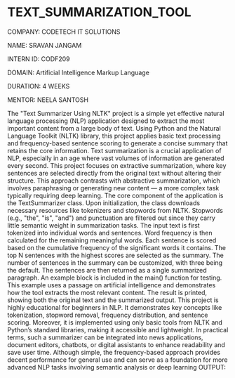 # TEXT_SUMMARIZATION_TOOL

COMPANY: CODETECH IT SOLUTIONS

NAME: SRAVAN JANGAM

INTERN ID: CODF209

DOMAIN: Artificial Intelligence Markup Language

DURATION: 4 WEEKS

MENTOR: NEELA SANTOSH

The "Text Summarizer Using NLTK" project is a simple yet effective natural language processing (NLP) application designed to extract the most important content from a large body of text. Using Python and the Natural Language Toolkit (NLTK) library, this project applies basic text processing and frequency-based sentence scoring to generate a concise summary that retains the core information. Text summarization is a crucial application of NLP, especially in an age where vast volumes of information are generated every second. This project focuses on extractive summarization, where key sentences are selected directly from the original text without altering their structure. This approach contrasts with abstractive summarization, which involves paraphrasing or generating new content — a more complex task typically requiring deep learning. The core component of the application is the TextSummarizer class. Upon initialization, the class downloads necessary resources like tokenizers and stopwords from NLTK. Stopwords (e.g., "the", "is", "and") and punctuation are filtered out since they carry little semantic weight in summarization tasks. The input text is first tokenized into individual words and sentences. Word frequency is then calculated for the remaining meaningful words. Each sentence is scored based on the cumulative frequency of the significant words it contains. The top N sentences with the highest scores are selected as the summary. The number of sentences in the summary can be customized, with three being the default. The sentences are then returned as a single summarized paragraph. An example block is included in the main() function for testing. This example uses a passage on artificial intelligence and demonstrates how the tool extracts the most relevant content. The result is printed, showing both the original text and the summarized output. This project is highly educational for beginners in NLP. It demonstrates key concepts like tokenization, stopword removal, frequency distribution, and sentence scoring. Moreover, it is implemented using only basic tools from NLTK and Python’s standard libraries, making it accessible and lightweight. In practical terms, such a summarizer can be integrated into news applications, document editors, chatbots, or digital assistants to enhance readability and save user time. Although simple, the frequency-based approach provides decent performance for general use and can serve as a foundation for more advanced NLP tasks involving semantic analysis or deep learning
OUTPUT:


